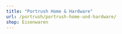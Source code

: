 ```yaml
---
title: "Portrush Home & Hardware"
url: /portrush/portrush-home-und-hardware/
shop: Eisenwaren
---
```


